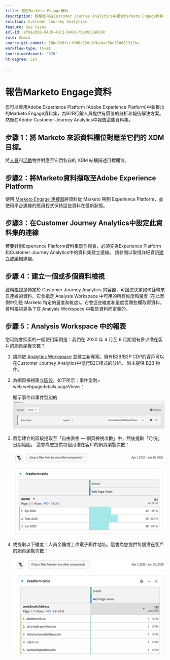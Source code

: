 ```yaml
---
title: 報告Marketo Engage資料
description: 瞭解如何在Customer Journey Analytics中報告Marketo Engage資料
solution: Customer Journey Analytics
feature: Use Cases
exl-id: ef8a2d08-848b-4072-b400-7b24955a085b
role: Admin
source-git-commit: 38be838fccf896a12da3fbadac50e578081312ba
workflow-type: tm+mt
source-wordcount: '376'
ht-degree: 51%

---
```


# 報告Marketo Engage資料

您可以善用Adobe Experience Platform (Adobe Experience Platform)中新推出的Marketo Engage資料集，為B2B行銷人員提供有價值的分析和報告解決方案。 然後在Adobe Customer Journey Analytics中報告這些資料集。

## 步驟 1：將 Marketo 來源資料欄位對應至它們的 XDM 目標。

將[人員](https://experienceleague.adobe.com/docs/experience-platform/sources/connectors/adobe-applications/mapping/marketo.html?lang=zh-Hant#persons)和[活動](https://experienceleague.adobe.com/docs/experience-platform/sources/connectors/adobe-applications/mapping/marketo.html?lang=zh-Hant#activities)物件對應至它們各自的 XDM 結構描述目標欄位。

## 步驟2：將Marketo資料擷取至Adobe Experience Platform

使用 [Marketo Engage 連接器](https://experienceleague.adobe.com/docs/experience-platform/sources/connectors/adobe-applications/marketo/marketo.html?lang=zh-Hant)將資料從 Marketo 帶到 Experience Platform，並使用平台連線的應用程式保持這些資料在最新狀態。

## 步驟3：在Customer Journey Analytics中設定此資料集的連線

若要針對Experience Platform資料集製作報表，必須先為Experience Platform和Customer Journey Analytics中的資料集建立連線。 請參閱以取得詳細資訊[建立或編輯連線](https://experienceleague.adobe.com/docs/analytics-platform/using/cja-connections/create-connection.html?lang=zh-Hant)。

## 步驟 4：建立一個或多個資料檢視

[資料檢視](/help/data-views/data-views.md)是特定於 Customer Journey Analytics 的容器，可讓您決定如何詮釋來自連線的資料。它會指定 Analysis Workspace 中可用的所有維度和量度 (在此案例中則是 Marketo 特定的量度和維度)。它會這些維度和量度從哪些欄取得資料。資料檢視是為了在 Analysis Workspace 中報告資料而定義的。

## 步驟 5：Analysis Workspace 中的報表

您可能會探索的一個使用案例是：我們在 2020 年 4 月至 6 月期間有多少潛在客戶的網頁瀏覽次數？

1. 請開啟 [Analytics Workspace](/help/analysis-workspace/home.md) 並建立新專案。擁有B2B/B2P CDP的客戶可以在Customer Journey Analytics中進行B2C樣式的分析。 尚未提供 B2B 物件。

1. 為網頁檢視建立[區段](/help/components/segments/seg-create.md)，如下所示：事件型別= web.webpagedetails.pageViews：

   顯示事件和事件型別的![定義視窗](../assets/marketo-filter.png)

1. 將您建立的區段提取至「自由表格 — 網頁檢視次數」中，然後提取「月份」日期範圍。 這會為您提供每個月潛在客戶的網頁瀏覽次數：

   ![自由表格，依月份顯示事件。](../assets/marketo-freeform.png)

1. 或提取以下維度：人員金鑰或工作電子郵件地址。這會為您提供每個潛在客戶的網頁瀏覽次數：

   ![顯示事件和workEmail.Address及網頁檢視的自由格式表格。](../assets/marketo-freeform2.png)
